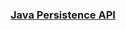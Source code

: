### [Java Persistence API](https://github.com/superwuxin/tommy-test/tree/master/src/main/java/org/moon/tomee/jpa#java-persistence-api)